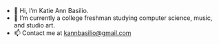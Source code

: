 - 👋 Hi, I’m Katie Ann Basilio. 
- 🌱 I’m currently a college freshman studying computer science, music, and studio art.
- 📫 Contact me at kannbasilio@gmail.com
